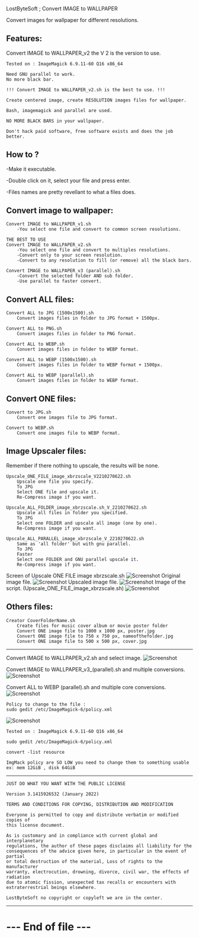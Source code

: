 LostByteSoft ; Convert IMAGE to WALLPAPER

Convert images for wallpaper for different resolutions.


Features:
---------------------------------------------

Convert IMAGE to WALLPAPER_v2 the V 2 is the version to use.

	Tested on : ImageMagick 6.9.11-60 Q16 x86_64
	
	Need GNU parallel to work.
	No more black bar.
	
	!!! Convert IMAGE to WALLPAPER_v2.sh is the best to use. !!!
	
	Create centered image, create RESOLUTION images files for wallpaper.
	
	Bash, imagemagick and parallel are used.
	
	NO MORE BLACK BARS in your wallpaper.
	
	Don't hack paid software, free software exists and does the job better.


How to ?
---------------------------------------------

-Make it executable.

-Double click on it, select your file and press enter.

-Files names are pretty revellant to what a files does.

	
Convert image to wallpaper:
---------------------------------------------

	Convert IMAGE to WALLPAPER_v1.sh
		-You select one file and convert to common screen resolutions.
		
	THE BEST TO USE
	Convert IMAGE to WALLPAPER_v2.sh
		-You select one file and convert to multiples resolutions.
		-Convert only to your screen resolution.
		-Convert to any resolution to fill (or remove) all the black bars.
		
	Convert IMAGE to WALLPAPER_v3 (parallel).sh
		-Convert the selected folder AND sub folder.
		-Use parallel to faster convert.


Convert ALL files:
---------------------------------------------

	Convert ALL to JPG (1500x1500).sh
		Convert images files in folder to JPG format + 1500px.

	Convert ALL to PNG.sh
		Convert images files in folder to PNG format.
		
	Convert ALL to WEBP.sh
		Convert images files in folder to WEBP format.
	
	Convert ALL to WEBP (1500x1500).sh
		Convert images files in folder to WEBP format + 1500px.

	Convert ALL to WEBP (parallel).sh
		Convert images files in folder to WEBP format.

		
Convert ONE files:
---------------------------------------------
		
	Convert to JPG.sh
		Convert one images file to JPG format.
		
	Convert to WEBP.sh
		Convert one images file to WEBP format.
		
Image Upscaler files:
---------------------------------------------

Remember if there nothing to upscale, the results will be none.

	Upscale_ONE_FILE_image_xbrzscale_V2210270622.sh
		Upscale one file you specify.
		To JPG
		Select ONE file and upscale it.
		Re-Compress image if you want.
	
	Upscale_ALL_FOLDER_image_xbrzscale.sh_V_2210270622.sh
		Upscale all files in folder you specified.
		To JPG
		Select one FOLDER and upscale all image (one by one).
		Re-Compress image if you want.

	Upscale_ALL_PARALLEL_image_xbrzscale_V_2210270622.sh
		Same as 'all folder' but with gnu parallel.
		To JPG
		Faster
		Select one FOLDER and GNU parallel upscale it.
		Re-Compress image if you want.

Screen of Upscale ONE FILE image xbrzscale.sh
![Screenshot](v5.jpg)
Original image file.
![Screenshot](sca_ori.jpg)
Upscaled image file.
![Screenshot](sca_up.jpg)
Image of the script. (Upscale_ONE_FILE_image_xbrzscale.sh)
![Screenshot](v6.jpg)

Others files:
---------------------------------------------

	Creator CoverFolderName.sh
		Create files for music cover album or movie poster folder
		Convert ONE image file to 1000 x 1000 px, poster.jpg
		Convert ONE image file to 750 x 750 px, nameofthefolder.jpg
		Convert ONE image file to 500 x 500 px, cover.jpg


---------------------------------------------

Convert IMAGE to WALLPAPER_v2.sh and select image.
![Screenshot](v2.jpg)

Convert IMAGE to WALLPAPER_v3_(parallel).sh and multiple conversions.
![Screenshot](v3.jpg)

Convert ALL to WEBP (parallel).sh and multiple core conversions.
![Screenshot](v4.webp)

	Policy to change to the file :
	sudo gedit /etc/ImageMagick-6/policy.xml

![Screenshot](policy.jpg)

	Tested on : ImageMagick 6.9.11-60 Q16 x86_64
	
	sudo gedit /etc/ImageMagick-6/policy.xml
	
	convert -list resource
	
	ImgMack policy are SO LOW you need to change them to something usable
	ex: mem 12GiB , disk 64GiB


---------------------------------------------

	JUST DO WHAT YOU WANT WITH THE PUBLIC LICENSE

	Version 3.1415926532 (January 2022)

	TERMS AND CONDITIONS FOR COPYING, DISTRIBUTION AND MODIFICATION
   
	Everyone is permitted to copy and distribute verbatim or modified copies of
	this license document.

	As is customary and in compliance with current global and interplanetary
	regulations, the author of these pages disclaims all liability for the
	consequences of the advice given here, in particular in the event of partial
	or total destruction of the material, Loss of rights to the manufacturer
	warranty, electrocution, drowning, divorce, civil war, the effects of radiation
	due to atomic fission, unexpected tax recalls or encounters with
	extraterrestrial beings elsewhere.

	LostByteSoft no copyright or copyleft we are in the center.

--------------------------------------------------------------------
# --- End of file ---

